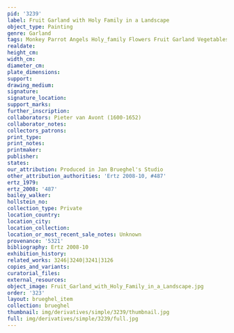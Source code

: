```yaml
---
pid: '3239'
label: Fruit Garland with Holy Family in a Landscape
object_type: Painting
genre: Garland
tags: Monkey Parrot Angels Holy_family Flowers Fruit Garland Vegetables
realdate: 
height_cm: 
width_cm: 
diameter_cm: 
plate_dimensions: 
support: 
drawing_medium: 
signature: 
signature_location: 
support_marks: 
further_inscription: 
collaborators: Pieter van Avont (1600-1652)
collaborator_notes: 
collectors_patrons: 
print_type: 
print_notes: 
printmaker: 
publisher: 
states: 
our_attribution: Produced in Jan Brueghel's Studio
other_attribution_authorities: 'Ertz 2008-10, #487'
ertz_1979: 
ertz_2008: '487'
bailey_walker: 
hollstein_no: 
collection_type: Private
location_country: 
location_city: 
location_collection: 
location_or_most_recent_sale_notes: Unknown
provenance: '5321'
bibliography: Ertz 2008-10
exhibition_history: 
related_works: 3246|3240|3241|3126
copies_and_variants: 
curatorial_files: 
external_resources: 
object_image: Fruit_Garland_with_Holy_Family_in_a_Landscape.jpg
order: '323'
layout: brueghel_item
collection: brueghel
thumbnail: img/derivatives/simple/3239/thumbnail.jpg
full: img/derivatives/simple/3239/full.jpg
---
```

